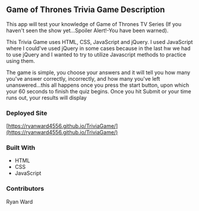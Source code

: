 ## Game of Thrones Trivia Game Description

This app will test your knowledge of Game of Thrones TV Series (If you haven't seen the show yet...Spoiler Alert!-You have been warned).

This Trivia Game uses HTML, CSS, JavaScript and jQuery. I used JavaScript where I could've used jQuery in some cases because in the last hw we had to use jQuery and I wanted to try to utilize Javascript methods to practice using them. 

The game is simple, you choose your answers and it will tell you how many you've answer correctly, incorrectly, and how many you've left unanswered...this all happens once you press the start button, upon which your 60 seconds to finish the quiz begins. Once you hit Submit or your time runs out, your results will display 

### Deployed Site

[https://ryanward4556.github.io/TriviaGame/](https://ryanward4556.github.io/TriviaGame/)

### Built With

* HTML
* CSS
* JavaScript

### Contributors

Ryan Ward

